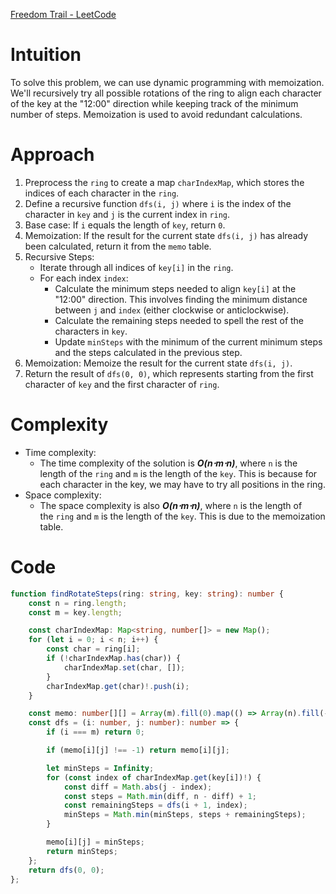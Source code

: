 [Freedom Trail - LeetCode](https://leetcode.com/problems/freedom-trail/description/)

# Intuition

To solve this problem, we can use dynamic programming with memoization. We'll recursively try all possible rotations of the ring to align each character of the key at the "12:00" direction while keeping track of the minimum number of steps. Memoization is used to avoid redundant calculations.

# Approach

1. Preprocess the `ring` to create a map `charIndexMap`, which stores the indices of each character in the `ring`.
2. Define a recursive function `dfs(i, j)` where `i` is the index of the character in `key` and `j` is the current index in `ring`.
3. Base case: If `i` equals the length of `key`, return `0`.
4. Memoization: If the result for the current state `dfs(i, j)` has already been calculated, return it from the `memo` table.
5. Recursive Steps:
    - Iterate through all indices of `key[i]` in the `ring`.
    - For each index `index`:
        - Calculate the minimum steps needed to align `key[i]` at the "12:00" direction. This involves finding the minimum distance between `j` and `index` (either clockwise or anticlockwise).
        - Calculate the remaining steps needed to spell the rest of the characters in `key`.
        - Update `minSteps` with the minimum of the current minimum steps and the steps calculated in the previous step.
6. Memoization: Memoize the result for the current state `dfs(i, j)`.
7. Return the result of `dfs(0, 0)`, which represents starting from the first character of `key` and the first character of `ring`.

# Complexity

- Time complexity:
    - The time complexity of the solution is ***O(n⋅m⋅n)***, where `n` is the length of the `ring` and `m` is the length of the `key`. This is because for each character in the key, we may have to try all positions in the ring.
- Space complexity:
    - The space complexity is also ***O(n⋅m⋅n)***, where `n` is the length of the `ring` and `m` is the length of the `key`. This is due to the memoization table.

# Code

```typescript
function findRotateSteps(ring: string, key: string): number {
    const n = ring.length;
    const m = key.length;

    const charIndexMap: Map<string, number[]> = new Map();
    for (let i = 0; i < n; i++) {
        const char = ring[i];
        if (!charIndexMap.has(char)) {
            charIndexMap.set(char, []);
        }
        charIndexMap.get(char)!.push(i);
    }

    const memo: number[][] = Array(m).fill(0).map(() => Array(n).fill(-1));
    const dfs = (i: number, j: number): number => {
        if (i === m) return 0;

        if (memo[i][j] !== -1) return memo[i][j];

        let minSteps = Infinity;
        for (const index of charIndexMap.get(key[i])!) {
            const diff = Math.abs(j - index);
            const steps = Math.min(diff, n - diff) + 1;
            const remainingSteps = dfs(i + 1, index);
            minSteps = Math.min(minSteps, steps + remainingSteps);
        }

        memo[i][j] = minSteps;
        return minSteps;
    };
    return dfs(0, 0);
};
```